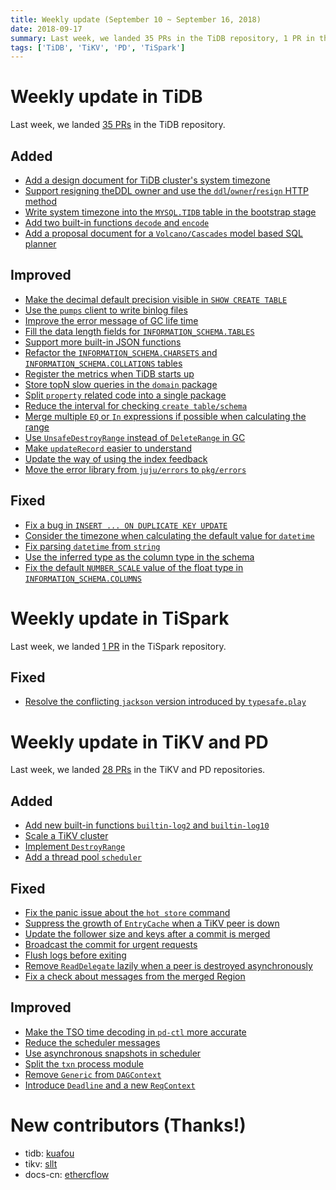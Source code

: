 ```yaml
---
title: Weekly update (September 10 ~ September 16, 2018)
date: 2018-09-17
summary: Last week, we landed 35 PRs in the TiDB repository, 1 PR in the TiSpark repository, and 28 PRs in the TiKV and PD repositories.
tags: ['TiDB', 'TiKV', 'PD', 'TiSpark']
---
```


# Weekly update in TiDB

Last week, we landed [35 PRs](https://github.com/pingcap/tidb/pulls?utf8=%E2%9C%93&q=is%3Apr+is%3Amerged+merged%3A2018-09-10..2018-09-16+) in the TiDB repository.

## Added

* [Add a design document for TiDB cluster's system timezone](https://github.com/pingcap/tidb/pull/7656)
* [Support resigning theDDL owner and use the `ddl`/`owner`/`resign` HTTP method](https://github.com/pingcap/tidb/pull/7649)
* [Write system timezone into the `MYSQL.TIDB` table in the bootstrap stage](https://github.com/pingcap/tidb/pull/7638)
* [Add two built-in functions `decode` and `encode`](https://github.com/pingcap/tidb/pull/7622)
* [Add a proposal document for a `Volcano/Cascades` model based SQL planner](https://github.com/pingcap/tidb/pull/7543)

## Improved

* [Make the decimal default precision visible in `SHOW CREATE TABLE`](https://github.com/pingcap/tidb/pull/7667)
* [Use the `pumps` client to write binlog files](https://github.com/pingcap/tidb/pull/7659)
* [Improve the error message of GC life time](https://github.com/pingcap/tidb/pull/7658)
* [Fill the data length fields for `INFORMATION_SCHEMA.TABLES`](https://github.com/pingcap/tidb/pull/7657)
* [Support more built-in JSON functions](https://github.com/pingcap/tidb/pull/7651)
* [Refactor the `INFORMATION_SCHEMA.CHARSETS` and `INFORMATION_SCHEMA.COLLATIONS` tables](https://github.com/pingcap/tidb/pull/7647)
* [Register the metrics when TiDB starts up](https://github.com/pingcap/tidb/pull/7642)
* [Store topN slow queries in the `domain` package](https://github.com/pingcap/tidb/pull/7646)
* [Split `property` related code into a single package](https://github.com/pingcap/tidb/pull/7630)
* [Reduce the interval for checking `create table/schema`](https://github.com/pingcap/tidb/pull/7608)
* [Merge multiple `EQ` or `In` expressions if possible when calculating the range](https://github.com/pingcap/tidb/pull/7577)
* [Use `UnsafeDestroyRange` instead of `DeleteRange` in GC](https://github.com/pingcap/tidb/pull/7560)
* [Make `updateRecord` easier to understand](https://github.com/pingcap/tidb/pull/7557)
* [Update the way of using the index feedback](https://github.com/pingcap/tidb/pull/7488)
* [Move the error library from `juju/errors` to `pkg/errors`](https://github.com/pingcap/tidb/pull/7151)

## Fixed

* [Fix a bug in `INSERT ... ON DUPLICATE KEY UPDATE`](https://github.com/pingcap/tidb/pull/7675)
* [Consider the timezone when calculating the default value for `datetime`](https://github.com/pingcap/tidb/pull/7655)
* [Fix parsing `datetime` from `string`](https://github.com/pingcap/tidb/pull/7654)
* [Use the inferred type as the column type in the schema](https://github.com/pingcap/tidb/pull/7624)
* [Fix the default `NUMBER_SCALE` value of the float type in `INFORMATION_SCHEMA.COLUMNS`](https://github.com/pingcap/tidb/pull/7602)

# Weekly update in TiSpark

Last week, we landed [1 PR](https://github.com/pingcap/tispark/pulls?utf8=%E2%9C%93&q=is%3Apr+is%3Amerged+merged%3A2018-09-10..2018-09-16+) in the TiSpark repository.

## Fixed

- [Resolve the conflicting `jackson` version introduced by `typesafe.play`](https://github.com/pingcap/tispark/pull/449)

# Weekly update in TiKV and PD

Last week, we landed [28 PRs](https://github.com/pingcap/tidb/pulls?utf8=%E2%9C%93&q=is%3Apr+is%3Amerged+merged%3A2018-09-10..2018-09-16+) in the TiKV and PD repositories.

## Added

- [Add new built-in functions `builtin-log2` and `builtin-log10`](https://github.com/tikv/tikv/pull/3379)
- [Scale a TiKV cluster](https://github.com/tikv/tikv/pull/3585)
- [Implement `DestroyRange`](https://github.com/tikv/tikv/pull/3560)
- [Add a thread pool `scheduler`](https://github.com/tikv/tikv/pull/3582)

## Fixed

- [Fix the panic issue about the `hot store` command](https://github.com/pingcap/pd/pull/1244)
- [Suppress the growth of `EntryCache` when a TiKV peer is down](https://github.com/tikv/tikv/pull/3529)
- [Update the follower size and keys after a commit is merged](https://github.com/tikv/tikv/pull/3573)
- [Broadcast the commit for urgent requests](https://github.com/tikv/tikv/pull/3592) 
- [Flush logs before exiting](https://github.com/tikv/tikv/pull/3594)
- [Remove `ReadDelegate` lazily when a peer is destroyed asynchronously](https://github.com/tikv/tikv/pull/3596)
- [Fix a check about messages from the merged Region](https://github.com/tikv/tikv/pull/3604)

## Improved

- [Make the TSO time decoding in `pd-ctl` more accurate](https://github.com/pingcap/pd/pull/1242)
- [Reduce the scheduler messages](https://github.com/tikv/tikv/pull/3583)
- [Use asynchronous snapshots in scheduler](https://github.com/tikv/tikv/pull/3551)
- [Split the `txn` process module](https://github.com/tikv/tikv/pull/3609)
- [Remove `Generic` from `DAGContext`](https://github.com/tikv/tikv/pull/3598)
- [Introduce `Deadline` and a new `ReqContext`](https://github.com/tikv/tikv/pull/3599)

# New contributors (Thanks!)

- tidb: [kuafou](https://github.com/kuafou)
- tikv: [sllt](https://github.com/sllt)
- docs-cn: [ethercflow](https://github.com/ethercflow)